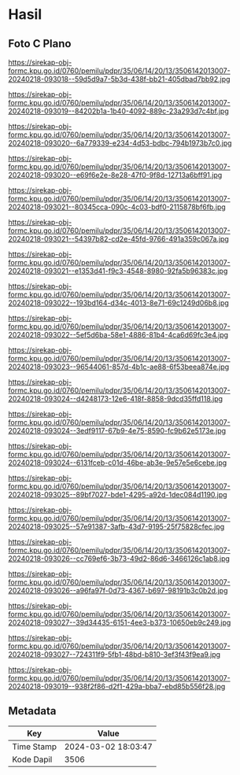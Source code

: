# Hasil

## Foto C Plano

https://sirekap-obj-formc.kpu.go.id/0760/pemilu/pdpr/35/06/14/20/13/3506142013007-20240218-093018--59d5d9a7-5b3d-438f-bb21-405dbad7bb92.jpg

https://sirekap-obj-formc.kpu.go.id/0760/pemilu/pdpr/35/06/14/20/13/3506142013007-20240218-093019--84202b1a-1b40-4092-889c-23a293d7c4bf.jpg

https://sirekap-obj-formc.kpu.go.id/0760/pemilu/pdpr/35/06/14/20/13/3506142013007-20240218-093020--6a779339-e234-4d53-bdbc-794b1973b7c0.jpg

https://sirekap-obj-formc.kpu.go.id/0760/pemilu/pdpr/35/06/14/20/13/3506142013007-20240218-093020--e69f6e2e-8e28-47f0-9f8d-12713a6bff91.jpg

https://sirekap-obj-formc.kpu.go.id/0760/pemilu/pdpr/35/06/14/20/13/3506142013007-20240218-093021--80345cca-090c-4c03-bdf0-2115878bf6fb.jpg

https://sirekap-obj-formc.kpu.go.id/0760/pemilu/pdpr/35/06/14/20/13/3506142013007-20240218-093021--54397b82-cd2e-45fd-9766-491a359c067a.jpg

https://sirekap-obj-formc.kpu.go.id/0760/pemilu/pdpr/35/06/14/20/13/3506142013007-20240218-093021--e1353d41-f9c3-4548-8980-92fa5b96383c.jpg

https://sirekap-obj-formc.kpu.go.id/0760/pemilu/pdpr/35/06/14/20/13/3506142013007-20240218-093022--193bd164-d34c-4013-8e71-69c1249d06b8.jpg

https://sirekap-obj-formc.kpu.go.id/0760/pemilu/pdpr/35/06/14/20/13/3506142013007-20240218-093022--5ef5d6ba-58e1-4886-81b4-4ca6d69fc3e4.jpg

https://sirekap-obj-formc.kpu.go.id/0760/pemilu/pdpr/35/06/14/20/13/3506142013007-20240218-093023--96544061-857d-4b1c-ae88-6f53beea874e.jpg

https://sirekap-obj-formc.kpu.go.id/0760/pemilu/pdpr/35/06/14/20/13/3506142013007-20240218-093024--d4248173-12e6-418f-8858-9dcd35ffd118.jpg

https://sirekap-obj-formc.kpu.go.id/0760/pemilu/pdpr/35/06/14/20/13/3506142013007-20240218-093024--3edf9117-67b9-4e75-8590-fc9b62e5173e.jpg

https://sirekap-obj-formc.kpu.go.id/0760/pemilu/pdpr/35/06/14/20/13/3506142013007-20240218-093024--6131fceb-c01d-46be-ab3e-9e57e5e6cebe.jpg

https://sirekap-obj-formc.kpu.go.id/0760/pemilu/pdpr/35/06/14/20/13/3506142013007-20240218-093025--89bf7027-bde1-4295-a92d-1dec084d1190.jpg

https://sirekap-obj-formc.kpu.go.id/0760/pemilu/pdpr/35/06/14/20/13/3506142013007-20240218-093025--57e91387-3afb-43d7-9195-25f75828cfec.jpg

https://sirekap-obj-formc.kpu.go.id/0760/pemilu/pdpr/35/06/14/20/13/3506142013007-20240218-093026--cc769ef6-3b73-49d2-86d6-3466126c1ab8.jpg

https://sirekap-obj-formc.kpu.go.id/0760/pemilu/pdpr/35/06/14/20/13/3506142013007-20240218-093026--a96fa97f-0d73-4367-b697-98191b3c0b2d.jpg

https://sirekap-obj-formc.kpu.go.id/0760/pemilu/pdpr/35/06/14/20/13/3506142013007-20240218-093027--39d34435-6151-4ee3-b373-10650eb9c249.jpg

https://sirekap-obj-formc.kpu.go.id/0760/pemilu/pdpr/35/06/14/20/13/3506142013007-20240218-093027--724311f9-5fb1-48bd-b810-3ef3f43f9ea9.jpg

https://sirekap-obj-formc.kpu.go.id/0760/pemilu/pdpr/35/06/14/20/13/3506142013007-20240218-093019--938f2f86-d2f1-429a-bba7-ebd85b556f28.jpg


## Metadata

| Key        | Value               |
| ---------- | ------------------- |
| Time Stamp | 2024-03-02 18:03:47 |
| Kode Dapil | 3506                |



